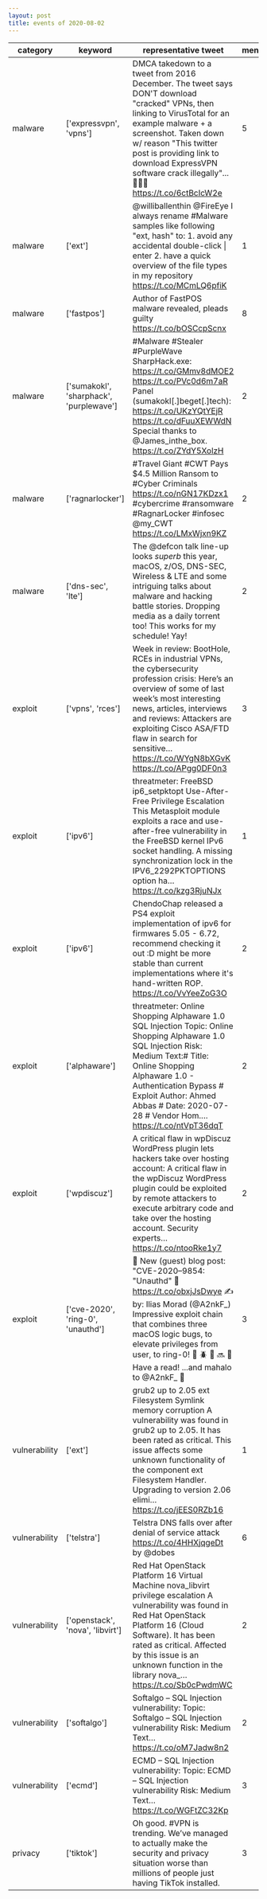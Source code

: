 ```yaml
---
layout: post
title: events of 2020-08-02
---
```


|category|keyword|representative tweet|mentioned|
|-|-|-|-|
|malware|['expressvpn', 'vpns']|DMCA takedown to a tweet from 2016 December. The tweet says DON'T download "cracked" VPNs, then linking to VirusTotal for an example malware + a screenshot. Taken down w/ reason "This twitter post is providing link to download ExpressVPN software crack illegally"... 🤦‍♂️😫 https://t.co/6ctBcIcW2e|5|
|malware|['ext']|@williballenthin @FireEye I always rename #Malware samples like following "ext, hash" to: 1. avoid any accidental double-click \| enter 2. have a quick overview of the file types in my repository https://t.co/MCmLQ6pfiK|1|
|malware|['fastpos']|Author of FastPOS malware revealed, pleads guilty https://t.co/bOSCcpScnx|8|
|malware|['sumakokl', 'sharphack', 'purplewave']|#Malware #Stealer #PurpleWave  SharpHack.exe: https://t.co/GMmv8dMOE2 https://t.co/PVc0d6m7aR  Panel (sumakokl[.]beget[.]tech): https://t.co/UKzYQtYEjR https://t.co/dFuuXEWWdN  Special thanks to @James_inthe_box.  https://t.co/ZYdY5XolzH|2|
|malware|['ragnarlocker']|#Travel Giant #CWT Pays $4.5 Million Ransom to #Cyber Criminals  https://t.co/nGN17KDzx1  #cybercrime #ransomware #RagnarLocker #infosec  @my_CWT https://t.co/LMxWjxn9KZ|2|
|malware|['dns-sec', 'lte']|The @defcon talk line-up looks *superb* this year, macOS, z/OS, DNS-SEC, Wireless &amp; LTE and some intriguing talks about malware and hacking battle stories. Dropping media as a daily torrent too! This works for my schedule! Yay!|2|
|exploit|['vpns', 'rces']|Week in review: BootHole, RCEs in industrial VPNs, the cybersecurity profession crisis: Here’s an overview of some of last week’s most interesting news, articles, interviews and reviews: Attackers are exploiting Cisco ASA/FTD flaw in search for sensitive… https://t.co/WYgN8bXGvK https://t.co/APgg0DF0n3|3|
|exploit|['ipv6']|threatmeter: FreeBSD ip6_setpktopt Use-After-Free Privilege Escalation This Metasploit module exploits a race and use-after-free vulnerability in the FreeBSD kernel IPv6 socket handling. A missing synchronization lock in the IPV6_2292PKTOPTIONS option ha… https://t.co/kzg3RjuNJx|1|
|exploit|['ipv6']|ChendoChap released a PS4 exploit implementation of ipv6 for firmwares 5.05 - 6.72, recommend checking it out :D might be more stable than current implementations where it's hand-written ROP. https://t.co/VvYeeZoG3O|2|
|exploit|['alphaware']|threatmeter: Online Shopping Alphaware 1.0 SQL Injection Topic: Online Shopping Alphaware 1.0 SQL Injection Risk: Medium Text:# Title: Online Shopping Alphaware 1.0 - Authentication Bypass  # Exploit Author: Ahmed Abbas  # Date: 2020-07-28  # Vendor Hom.… https://t.co/ntVpT36dqT|2|
|exploit|['wpdiscuz']|A critical flaw in wpDiscuz WordPress plugin lets hackers take over hosting account: A critical flaw in the wpDiscuz WordPress plugin could be exploited by remote attackers to execute arbitrary code and take over the hosting account. Security experts… https://t.co/ntooRke1y7|2|
|exploit|['cve-2020', 'ring-0', 'unauthd']|📝 New (guest) blog post: "CVE-2020–9854: "Unauthd"  🔗 https://t.co/obxjJsDwye ✍️ by: Ilias Morad (@A2nkF_)  Impressive exploit chain that combines three macOS logic bugs, to elevate privileges from user, to ring-0! 🐛 🪲 🐞 🔜 👑  Have a read! ...and mahalo to @A2nkF_ 🙏|3|
|vulnerability|['ext']|grub2 up to 2.05 ext Filesystem Symlink memory corruption A vulnerability was found in grub2 up to 2.05. It has been rated as critical. This issue affects some unknown functionality of the component ext Filesystem Handler. Upgrading to version 2.06 elimi… https://t.co/jEES0RZb16|1|
|vulnerability|['telstra']|Telstra DNS falls over after denial of service attack https://t.co/4HHXjqgeDt by @dobes|6|
|vulnerability|['openstack', 'nova', 'libvirt']|Red Hat OpenStack Platform 16 Virtual Machine nova_libvirt privilege escalation A vulnerability was found in Red Hat OpenStack Platform 16 (Cloud Software). It has been rated as critical. Affected by this issue is an unknown function in the library nova_… https://t.co/Sb0cPwdmWC|2|
|vulnerability|['softalgo']|Softalgo – SQL Injection vulnerability: Topic: Softalgo – SQL Injection vulnerability Risk: Medium Text… https://t.co/oM7Jadw8n2|2|
|vulnerability|['ecmd']|ECMD – SQL Injection vulnerability: Topic: ECMD – SQL Injection vulnerability Risk: Medium Text… https://t.co/WGFtZC32Kp|3|
|privacy|['tiktok']|Oh good. #VPN is trending. We’ve managed to actually make the security and privacy situation worse than millions of people just having TikTok installed.|3|
